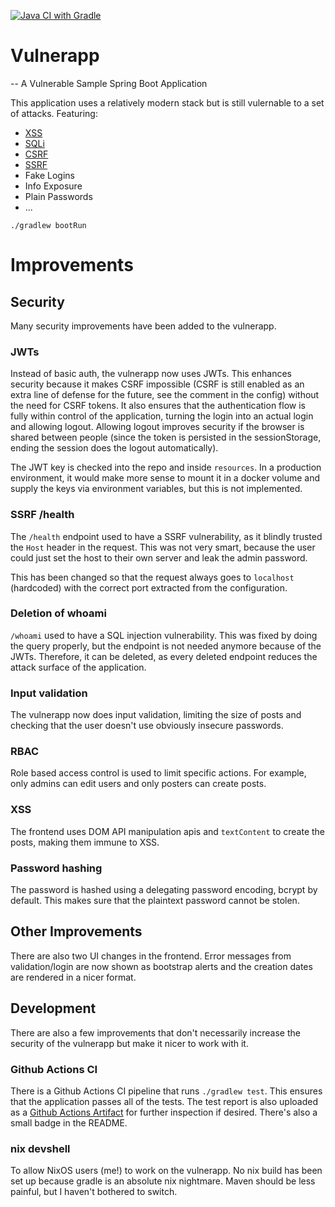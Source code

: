 [![Java CI with Gradle](https://github.com/Nilstrieb/very-totally-secure-perfect-app-that-is-not-vulnerable/actions/workflows/gradle.yml/badge.svg)](https://github.com/Nilstrieb/very-totally-secure-perfect-app-that-is-not-vulnerable/actions/workflows/gradle.yml)

# Vulnerapp

-- A Vulnerable Sample Spring Boot Application

This application uses a relatively modern stack but is still vulernable to a set of attacks.
Featuring:

- [XSS](https://portswigger.net/web-security/cross-site-scripting)
- [SQLi](https://portswigger.net/web-security/sql-injection)
- [CSRF](https://portswigger.net/web-security/csrf)
- [SSRF](https://portswigger.net/web-security/ssrf)
- Fake Logins
- Info Exposure
- Plain Passwords
- ...

```console
./gradlew bootRun
```

# Improvements

## Security

Many security improvements have been added to the vulnerapp.

### JWTs

Instead of basic auth, the vulnerapp now uses JWTs. This enhances security because it makes CSRF impossible
(CSRF is still enabled as an extra line of defense for the future, see the comment in the config) without the
need for CSRF tokens. It also ensures that the authentication flow is fully within control of the application,
turning the login into an actual login and allowing logout. Allowing logout improves security if the browser
is shared between people (since the token is persisted in the sessionStorage, ending the session does the logout
automatically).

The JWT key is checked into the repo and inside `resources`. In a production environment, it would make more sense
to mount it in a docker volume and supply the keys via environment variables, but this is not implemented.

### SSRF /health

The `/health` endpoint used to have a SSRF vulnerability, as it blindly trusted the `Host` header in the request.
This was not very smart, because the user could just set the host to their own server and leak the admin password.

This has been changed so that the request always goes to `localhost` (hardcoded) with the correct port extracted
from the configuration.

### Deletion of whoami

`/whoami` used to have a SQL injection vulnerability. This was fixed by doing the query properly, but the endpoint
is not needed anymore because of the JWTs. Therefore, it can be deleted, as every deleted endpoint reduces the
attack surface of the application.

### Input validation

The vulnerapp now does input validation, limiting the size of posts and checking that the user doesn't use
obviously insecure passwords.

### RBAC

Role based access control is used to limit specific actions. For example, only admins can edit users and only posters
can create posts.

### XSS

The frontend uses DOM API manipulation apis and `textContent` to create the posts, making them immune to XSS.

### Password hashing

The password is hashed using a delegating password encoding, bcrypt by default. This makes sure that the plaintext
password cannot be stolen.

## Other Improvements

There are also two UI changes in the frontend. Error messages from validation/login are now shown as bootstrap
alerts and the creation dates are rendered in a nicer format.

## Development

There are also a few improvements that don't necessarily increase the security of the vulnerapp but make it nicer
to work with it.

### Github Actions CI

There is a Github Actions CI pipeline that runs `./gradlew test`. This ensures that the application passes all of
the tests. The test report is also uploaded as
a [Github Actions Artifact](https://docs.github.com/en/actions/using-workflows/storing-workflow-data-as-artifacts)
for further inspection if desired. There's also a small badge in the README.

### nix devshell

To allow NixOS users (me!) to work on the vulnerapp. No nix build has been set up because gradle is
an absolute nix nightmare. Maven should be less painful, but I haven't bothered to switch.